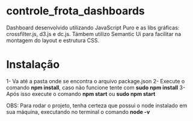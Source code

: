 # controle_frota_dashboards

Dashboard desenvolvido utilizando JavaScript Puro e as libs gráficas: crossfilter.js, d3.js e dc.js. Támbem utilizo Semantic Ui para facilitar na montagem do layout e estrutura CSS.

# Instalação
1- Va até a pasta onde se encontra o arquivo package.json
2- Execute o comando <strong>npm install</strong>, caso não funcione tente com <strong>sudo npm install</strong>
3- Após isso execute o comando <strong>npm start</strong> ou <strong>sudo npm start</strong>

OBS: Para rodar o projeto, tenha certeza que possui o node instalado em sua máquina, executando no terminal o comando <strong>node -v</strong>
